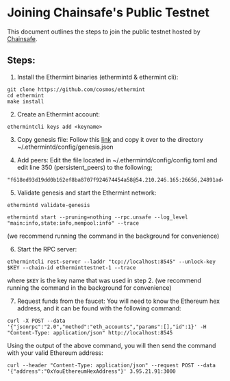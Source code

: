 <!--
order: 5
-->


# Joining Chainsafe's Public Testnet

This document outlines the steps to join the public testnet hosted by [Chainsafe](https://chainsafe.io). 

## Steps:
1. Install the Ethermint binaries (ethermintd & ethermint cli):
```
git clone https://github.com/cosmos/ethermint
cd ethermint
make install
```

2. Create an Ethermint account:
```
ethermintcli keys add <keyname>
```

3. Copy genesis file:
Follow this [link](https://gist.github.com/araskachoi/43f86f3edff23729b817e8b0bb86295a) and copy it over to the directory ~/.ethermintd/config/genesis.json

4. Add peers:
Edit the file located in ~/.ethermintd/config/config.toml and edit line 350 (persistent_peers) to the following;
```
"f618ed93d19dd0b162ef8ba8707f924674454a58@54.210.246.165:26656,24891ad476acc000b20507128ed18e20c6faacc7@18.204.206.179:26656,b765eda477f864743887219d1536698005d7c13e@3.86.104.251:26656"
```

5. Validate genesis and start the Ethermint network:
```
ethermintd validate-genesis
```
```
ethermintd start --pruning=nothing --rpc.unsafe --log_level "main:info,state:info,mempool:info" --trace
```
(we recommend running the command in the background for convenience)

6. Start the RPC server:
```
ethermintcli rest-server --laddr "tcp://localhost:8545" --unlock-key $KEY --chain-id etherminttestnet-1 --trace
```
where `$KEY` is the key name that was used in step 2.
(we recommend running the command in the background for convenience)

7. Request funds from the faucet:
You will need to know the Ethereum hex address, and it can be found with the following command:

```
curl -X POST --data '{"jsonrpc":"2.0","method":"eth_accounts","params":[],"id":1}' -H "Content-Type: application/json" http://localhost:8545
```
Using the output of the above command, you will then send the command with your valid Ethereum address:
```
curl --header "Content-Type: application/json" --request POST --data '{"address":"0xYouEthereumHexAddress"}' 3.95.21.91:3000
```
